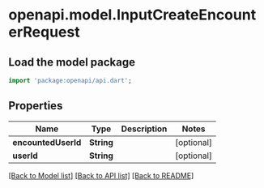 # openapi.model.InputCreateEncounterRequest

## Load the model package
```dart
import 'package:openapi/api.dart';
```

## Properties
Name | Type | Description | Notes
------------ | ------------- | ------------- | -------------
**encountedUserId** | **String** |  | [optional] 
**userId** | **String** |  | [optional] 

[[Back to Model list]](../README.md#documentation-for-models) [[Back to API list]](../README.md#documentation-for-api-endpoints) [[Back to README]](../README.md)


